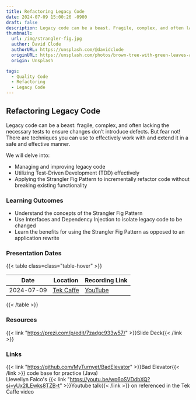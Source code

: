 ```yaml
---
title: Refactoring Legacy Code
date: 2024-07-09 15:00:26 -0900
draft: false
description: Legacy code can be a beast. Fragile, complex, and often lacking the necessary tests to ensure changes don’t introduce defects.
thumbnail:
  url: /img/strangler-fig.jpg
  author: David Clode
  authorURL: https://unsplash.com/@davidclode
  originURL: https://unsplash.com/photos/brown-tree-with-green-leaves-aLL-IrVdW0c
  origin: Unsplash

tags:
  - Quality Code
  - Refactoring
  - Legacy Code
---
```


## Refactoring Legacy Code

Legacy code can be a beast: fragile, complex, and often lacking the necessary tests to ensure changes don’t introduce
defects. But fear not! There are techniques you can use to effectively work with and extend it in a safe and effective
manner.

We will delve into:

- Managing and improving legacy code
- Utilizing Test-Driven Development (TDD) effectively
- Applying the Strangler Fig Pattern to incrementally refactor code without breaking existing functionality

### Learning Outcomes

- Understand the concepts of the Strangler Fig Pattern
- Use Interfaces and Dependency Injection to isolate legacy code to be changed
- Learn the benefits for using the Strangler Fig Pattern as opposed to an application rewrite

### Presentation Dates

{{< table class=class="table-hover" >}}

| Date       | Location                                                                                 | Recording Link                                         |
|------------|------------------------------------------------------------------------------------------|--------------------------------------------------------|
| 2024-07-09 | [Tek Caffe](https://www.linkedin.com/company/tek-caffe/)                                          | [YouTube](https://www.youtube.com/live/5k5r6QMt6Xk)                |

{{< /table >}}

### Resources

{{< link "https://prezi.com/p/edit/7zadgc933w57/" >}}Slide Deck{{< /link >}}

### Links

{{< link "https://github.com/MyTurnyet/BadElevator" >}}Bad Elevator{{< /link >}} code base for practice (Java)  
Llewellyn Falco's {{< link "https://youtu.be/wp6oSVDdbXQ?si=yUx2lLEwks8TZB-t" >}}Youtube talk{{< /link >}} on referenced in the Tek Caffe video